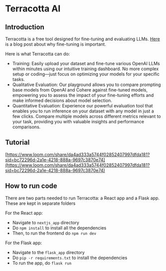 # Terracotta AI

## Introduction
Terracotta is a free tool designed for fine-tuning and evaluating LLMs. [Here](https://lucaspauker.com/articles/llms-unleashed-the-power-of-fine-tuning) is a blog post about why fine-tuning is important.

Here is what Terracotta can do:
- Training: Easily upload your dataset and fine-tune various OpenAI LLMs within minutes using our intuitive training dashboard. No more complex setup or coding—just focus on optimizing your models for your specific tasks.
- Qualitative Evaluation: Our playground allows you to compare prompting base models from OpenAI and Cohere against fine-tuned models, empowering you to assess the impact of your fine-tuning efforts and make informed decisions about model selection.
- Quantitative Evaluation: Experience our powerful evaluation tool that enables you to run inference on your dataset with any model in just a few clicks. Compare multiple models across different metrics relevant to your task, providing you with valuable insights and performance comparisons.

## Tutorial
[https://www.loom.com/share/da4ad333a5744f02852407997dfda181?sid=bc72296d-2a1e-4218-888a-9697c3870e74](https://www.loom.com/share/da4ad333a5744f02852407997dfda181?sid=bc72296d-2a1e-4218-888a-9697c3870e74)

## How to run code
There are two parts needed to run Terracotta: a React app and a Flask app. These are kept in separate folders

For the React app:
- Navigate to `nextjs_app` directory
- Do `npm install` to install all the dependencies
- Then, to run the frontend do `npm run dev`

For the Flask app:
- Navigate to the `flask_app` directory
- Do `pip -r requirements.txt` to install the dependencies
- To run the app, do `flask run`
